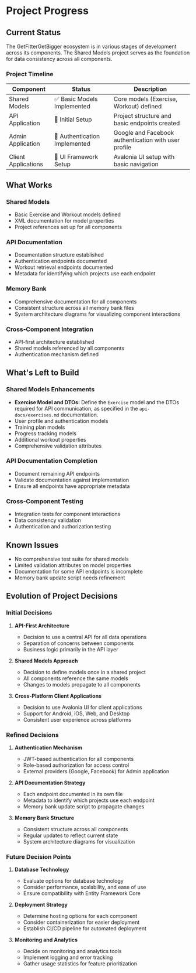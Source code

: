 # Project Progress

## Current Status

The GetFitterGetBigger ecosystem is in various stages of development across its components. The Shared Models project serves as the foundation for data consistency across all components.

### Project Timeline

| Component | Status | Description |
|-----------|--------|-------------|
| Shared Models | ✅ Basic Models Implemented | Core models (Exercise, Workout) defined |
| API Application | 🔄 Initial Setup | Project structure and basic endpoints created |
| Admin Application | 🔄 Authentication Implemented | Google and Facebook authentication with user profile |
| Client Applications | 🔄 UI Framework Setup | Avalonia UI setup with basic navigation |

## What Works

### Shared Models
- Basic Exercise and Workout models defined
- XML documentation for model properties
- Project references set up for all components

### API Documentation
- Documentation structure established
- Authentication endpoints documented
- Workout retrieval endpoints documented
- Metadata for identifying which projects use each endpoint

### Memory Bank
- Comprehensive documentation for all components
- Consistent structure across all memory bank files
- System architecture diagrams for visualizing component interactions

### Cross-Component Integration
- API-first architecture established
- Shared models referenced by all components
- Authentication mechanism defined

## What's Left to Build

### Shared Models Enhancements
- **Exercise Model and DTOs:** Define the `Exercise` model and the DTOs required for API communication, as specified in the `api-docs/exercises.md` documentation.
- User profile and authentication models
- Training plan models
- Progress tracking models
- Additional workout properties
- Comprehensive validation attributes

### API Documentation Completion
- Document remaining API endpoints
- Validate documentation against implementation
- Ensure all endpoints have appropriate metadata

### Cross-Component Testing
- Integration tests for component interactions
- Data consistency validation
- Authentication and authorization testing

## Known Issues

- No comprehensive test suite for shared models
- Limited validation attributes on model properties
- Documentation for some API endpoints is incomplete
- Memory bank update script needs refinement

## Evolution of Project Decisions

### Initial Decisions

1. **API-First Architecture**
   - Decision to use a central API for all data operations
   - Separation of concerns between components
   - Business logic primarily in the API layer

2. **Shared Models Approach**
   - Decision to define models once in a shared project
   - All components reference the same models
   - Changes to models propagate to all components

3. **Cross-Platform Client Applications**
   - Decision to use Avalonia UI for client applications
   - Support for Android, iOS, Web, and Desktop
   - Consistent user experience across platforms

### Refined Decisions

1. **Authentication Mechanism**
   - JWT-based authentication for all components
   - Role-based authorization for access control
   - External providers (Google, Facebook) for Admin application

2. **API Documentation Strategy**
   - Each endpoint documented in its own file
   - Metadata to identify which projects use each endpoint
   - Memory bank update script to propagate changes

3. **Memory Bank Structure**
   - Consistent structure across all components
   - Regular updates to reflect current state
   - System architecture diagrams for visualization

### Future Decision Points

1. **Database Technology**
   - Evaluate options for database technology
   - Consider performance, scalability, and ease of use
   - Ensure compatibility with Entity Framework Core

2. **Deployment Strategy**
   - Determine hosting options for each component
   - Consider containerization for easier deployment
   - Establish CI/CD pipeline for automated deployment

3. **Monitoring and Analytics**
   - Decide on monitoring and analytics tools
   - Implement logging and error tracking
   - Gather usage statistics for feature prioritization
